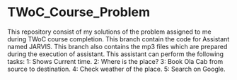 # TWoC_Course_Problem

This repository consist of my solutions of the problem assigned to me during TWoC course completion.
This branch contain the code for Assistant named JARVIS.
This branch also contains the mp3 files which are prepared during the execution of assistant.
This assistant can perform the following tasks:
    1: Shows Current time.
    2: Where is the place?
    3: Book Ola Cab from source to destination.
    4: Check weather of the place.
    5: Search on Google.
